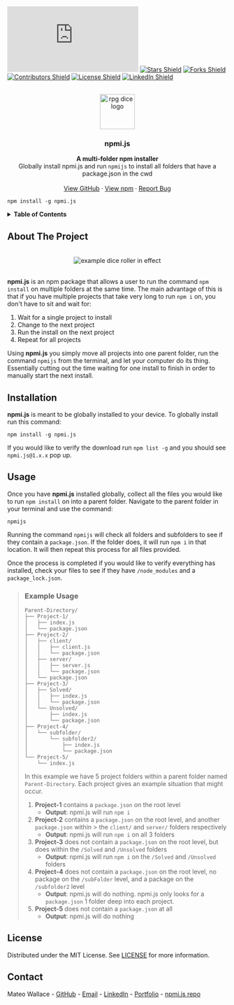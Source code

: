 <!-- SHIELDS -->

[![npm Downloads Shield](https://img.shields.io/npm/dt/npmi.js?style=flat-square&logo=npm)](https://www.npmjs.com/package/npmi.js)
[![Stars Shield](https://img.shields.io/github/stars/Mateo-Wallace/npmi.js.svg?style=flat-square&color=blue&logo=github)](https://github.com/Mateo-Wallace/npmi.js/stargazers)
[![Forks Shield](https://img.shields.io/github/forks/Mateo-Wallace/npmi.js.svg?style=flat-square&logo=github)](https://github.com/Mateo-Wallace/npmi.js/network/members)
[![Contributors Shield](https://img.shields.io/github/contributors/Mateo-Wallace/npmi.js.svg?style=flat-square&color=success&logo=github)](https://github.com/Mateo-Wallace/npmi.js/graphs/contributors)
[![License Shield](https://img.shields.io/github/license/Mateo-Wallace/npmi.js.svg?style=flat-square)](https://github.com/Mateo-Wallace/npmi.js/blob/main/LICENSE)
[![LinkedIn Shield](https://img.shields.io/badge/LinkedIn-555555?style=flat-square&logo=linkedin)](https://www.linkedin.com/in/mateo-wallace/)

<!-- PROJECT LOGO & HEADER -->

<br />
<div align="center">
<img src="https://imgur.com/ne7FzQE.png" alt="rpg dice logo" width="80" height="80">

  <h3 align="center"><strong>npmi.js</strong></h3>

  <p align="center">
    <strong>A multi-folder npm installer</strong>
    <br />
    Globally install npmi.js and run <code>npmijs</code> to install all folders that have a package.json in the cwd
    <br />
    <br />
    <a href="https://github.com/Mateo-Wallace/npmi.js">View GitHub</a>
    ·
    <a href="https://www.npmjs.com/package/npmi.js">View npm</a>
    ·
    <a href="https://github.com/Mateo-Wallace/npmi.js/issues">Report Bug</a>
  </p>
</div>

<!-- NPM INSTALL -->

```
npm install -g npmi.js
```

<!-- TABLE OF CONTENTS -->

<details>
  <summary style="cursor: pointer;"><strong>Table of Contents</strong></summary>
  <ol>
    <li><a href="#about-the-project">About The Project</a></li>
    <li><a href="#installation">Installation</a></li>
    <li><a href="#usage">Usage</a>
      <ul><li><a href="#example-usage">Example Usage</a></li></ul>
    </li>
    <li><a href="#license">License</a></li>
    <li><a href="#contact">Contact</a></li>
  </ol>
</details>

<!-- ABOUT THE PROJECT -->

## About The Project

<div align="center">
  <br />
  <img src="./img/exRoll.png" alt="example dice roller in effect">
  <br />
  <br />
</div>

**npmi.js** is an npm package that allows a user to run the command `npm install` on multiple folders at the same time. The main advantage of this is that if you have multiple projects that take very long to run `npm i` on, you don't have to sit and wait for:

1. Wait for a single project to install
1. Change to the next project
1. Run the install on the next project
1. Repeat for all projects

Using **npmi.js** you simply move all projects into one parent folder, run the command `npmijs` from the terminal, and let your computer do its thing. Essentially cutting out the time waiting for one install to finish in order to manually start the next install.

<!-- INSTALLATION -->

## Installation

**npmi.js** is meant to be globally installed to your device. To globally install run this command:

```
npm install -g npmi.js
```

If you would like to verify the download run `npm list -g` and you should see `npmi.js@1.x.x` pop up.

<!-- USAGE -->

## Usage

Once you have **npmi.js** installed globally, collect all the files you would like to run `npm install` on into a parent folder. Navigate to the parent folder in your terminal and use the command:

```
npmijs
```

Running the command `npmijs` will check all folders and subfolders to see if they contain a `package.json`. If the folder does, it will run `npm i` in that location. It will then repeat this process for all files provided.

Once the process is completed if you would like to verify everything has installed, check your files to see if they have `/node_modules` and a `package_lock.json`.

<!-- EXAMPLE -->

> ### Example Usage
>
> ```
> Parent-Directory/
> ├── Project-1/
> │   ├── index.js
> │   └── package.json
> ├── Project-2/
> │   ├── client/
> │   │   ├── client.js
> │   │   └── package.json
> │   ├── server/
> │   │   ├── server.js
> │   │   └── package.json
> │   └── package.json
> ├── Project-3/
> │   ├── Solved/
> │   │   ├── index.js
> │   │   └── package.json
> │   └── Unsolved/
> │       ├── index.js
> │       └── package.json
> ├── Project-4/
> │   └── subfolder/
> │       └── subfolder2/
> │           ├── index.js
> │           └── package.json
> └── Project-5/
>     └── index.js
> ```
> 
> In this example we have 5 project folders within a parent folder named `Parent-Directory`. Each project gives an example situation that might occur.
> 
> 1. **Project-1** contains a `package.json` on the root level
>     - **Output**: npmi.js will run `npm i`
> 1. **Project-2** contains a `package.json` on the root level, and another `package.json` within > the `client/` and `server/` folders respectively
>     - **Output**: npmi.js will run `npm i` on all 3 folders
> 1. **Project-3** does not contain a `package.json` on the root level, but does within the `/Solved` and `/Unsolved` folders
>     - **Output**: npmi.js will run `npm i` on the `/Solved` and `/Unsolved` folders
> 1. **Project-4** does not contain a `package.json` on the root level, no package on the `/subFolder` level, and a package on the `/subfolder2` level
>     - **Output**: npmi.js will do nothing. npmi.js only looks for a `package.json` 1 folder deep into each project.
> 1. **Project-5** does not contain a `package.json` at all
>     - **Output**: npmi.js will do nothing


<!-- LICENSE -->

## License

Distributed under the MIT License. See [LICENSE](https://github.com/Mateo-Wallace/npmi.js/blob/main/LICENSE) for more information.

<!-- CONTACT -->

## Contact

Mateo Wallace - [GitHub](https://github.com/Mateo-Wallace) - [Email](mailto:mateo.t.wallace@gmail.com) - [LinkedIn](https://www.linkedin.com/in/mateo-wallace/) - [Portfolio](https://mateo-wallace.github.io/) - [npmi.js repo](https://github.com/Mateo-Wallace/npmi.js)
